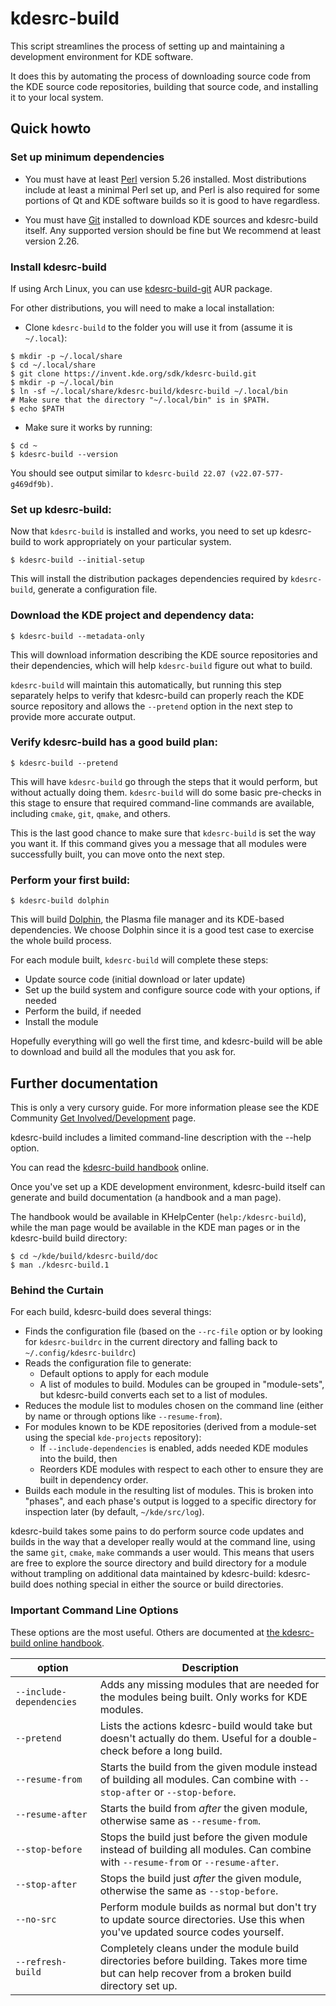 # kdesrc-build

This script streamlines the process of setting up and maintaining a development
environment for KDE software.

It does this by automating the process of downloading source code from the
KDE source code repositories, building that source code, and installing it
to your local system.

## Quick howto

### Set up minimum dependencies

- You must have at least [Perl](https://www.perl.org/get.html) version 5.26
  installed. Most distributions include at least a minimal Perl set up, and
  Perl is also required for some portions of Qt and KDE software builds so it
  is good to have regardless.

- You must have [Git](https://git-scm.com/) installed to download KDE sources
  and kdesrc-build itself. Any supported version should be fine but We
  recommend at least version 2.26.

### Install kdesrc-build

If using Arch Linux, you can use [kdesrc-build-git](https://aur.archlinux.org/packages/kdesrc-build-git) AUR package.

For other distributions, you will need to make a local installation:

- Clone `kdesrc-build` to the folder you will use it from (assume it is `~/.local`):

```shell
$ mkdir -p ~/.local/share
$ cd ~/.local/share
$ git clone https://invent.kde.org/sdk/kdesrc-build.git
$ mkdir -p ~/.local/bin
$ ln -sf ~/.local/share/kdesrc-build/kdesrc-build ~/.local/bin
# Make sure that the directory "~/.local/bin" is in $PATH.
$ echo $PATH
```

- Make sure it works by running:

```shell
$ cd ~
$ kdesrc-build --version
```

You should see output similar to `kdesrc-build 22.07 (v22.07-577-g469df9b)`.

### Set up kdesrc-build:

Now that `kdesrc-build` is installed and works, you need to set up kdesrc-build
to work appropriately on your particular system.

```shell
$ kdesrc-build --initial-setup
```

This will install the distribution packages dependencies required by `kdesrc-build`,
generate a configuration file.

### Download the KDE project and dependency data:

```shell
$ kdesrc-build --metadata-only
```

This will download information describing the KDE source repositories and
their dependencies, which will help `kdesrc-build` figure out what to build.

`kdesrc-build` will maintain this automatically, but running this step separately
helps to verify that kdesrc-build can properly reach the KDE source repository
and allows the `--pretend` option in the next step to provide more accurate
output.

### Verify kdesrc-build has a good build plan:

```shell
$ kdesrc-build --pretend
```

This will have `kdesrc-build` go through the steps that it would perform, but
without actually doing them. `kdesrc-build` will do some basic pre-checks in this
stage to ensure that required command-line commands are available, including
`cmake`, `git`, `qmake`, and others.

This is the last good chance to make sure that `kdesrc-build` is set the way you
want it. If this command gives you a message that all modules were successfully
built, you can move onto the next step.

### Perform your first build:

```shell
$ kdesrc-build dolphin
```

This will build [Dolphin](https://apps.kde.org/dolphin/),
the Plasma file manager and its KDE-based dependencies. We choose Dolphin
since it is a good test case to exercise the whole build process.

For each module built, `kdesrc-build` will complete these steps:

- Update source code (initial download or later update)
- Set up the build system and configure source code with your options, if needed
- Perform the build, if needed
- Install the module

Hopefully everything will go well the first time, and kdesrc-build will be able
to download and build all the modules that you ask for.

## Further documentation

This is only a very cursory guide. For more information please see the KDE
Community [Get Involved/Development](https://community.kde.org/Get_Involved/development) page.

kdesrc-build includes a limited command-line description with the --help
option.

You can read the [kdesrc-build
handbook](https://docs.kde.org/?application=kdesrc-build) online.

Once you've set up a KDE development environment, kdesrc-build itself can
generate and build documentation (a handbook and a man page).

The handbook would be available in KHelpCenter (`help:/kdesrc-build`), while the
man page would be available in the KDE man pages or in the kdesrc-build build
directory:

```shell
$ cd ~/kde/build/kdesrc-build/doc
$ man ./kdesrc-build.1
```

### Behind the Curtain

For each build, kdesrc-build does several things:

- Finds the configuration file (based on the `--rc-file` option or by looking for
  `kdesrc-buildrc` in the current directory and falling back to
  `~/.config/kdesrc-buildrc`)
- Reads the configuration file to generate:
    - Default options to apply for each module
    - A list of modules to build. Modules can be grouped in "module-sets", but
      kdesrc-build converts each set to a list of modules.
- Reduces the module list to modules chosen on the command line (either by name
  or through options like `--resume-from`).
- For modules known to be KDE repositories (derived from a module-set using the
  special `kde-projects` repository):
    - If `--include-dependencies` is enabled, adds needed KDE modules into the
      build, then
    - Reorders KDE modules with respect to each other to ensure they are built
      in dependency order.
- Builds each module in the resulting list of modules. This is broken into
  "phases", and each phase's output is logged to a specific directory for
  inspection later (by default, `~/kde/src/log`).

kdesrc-build takes some pains to do perform source code updates and builds in
the way that a developer really would at the command line, using the same
`git`, `cmake`, `make` commands a user would. This means that users are free to
explore the source directory and build directory for a module without trampling
on additional data maintained by kdesrc-build: kdesrc-build does nothing
special in either the source or build directories.

### Important Command Line Options

These options are the most useful. Others are documented at [the kdesrc-build
online handbook](https://docs.kde.org/trunk5/en/kdesrc-build/kdesrc-build/cmdline.html).

| option |     Description    |
| ------ |  ----------------- |
| `--include-dependencies` | Adds any missing modules that are needed for the modules being built. Only works for KDE modules.                                                |
| `--pretend`              | Lists the actions kdesrc-build would take but doesn't actually do them. Useful for a double-check before a long build.                           |
| `--resume-from`          | Starts the build from the given module instead of building all modules. Can combine with `--stop-after` or `--stop-before`.                      |
| `--resume-after`         | Starts the build from *after* the given module, otherwise same as `--resume-from`.                                                               |
| `--stop-before`          | Stops the build just before the given module instead of building all modules. Can combine with `--resume-from` or `--resume-after`.              |
| `--stop-after`           | Stops the build just *after* the given module, otherwise the same as `--stop-before`.                                                            |
| `--no-src`               | Perform module builds as normal but don't try to update source directories. Use this when you've updated source codes yourself.                  |
| `--refresh-build`        | Completely cleans under the module build directories before building. Takes more time but can help recover from a broken build directory set up. |
